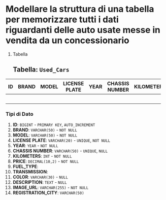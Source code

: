# Modellare la struttura di una tabella per memorizzare tutti i dati riguardanti delle auto usate messe in vendita da un concessionario

1. Tabella
   
   ## Tabella: `Used_Cars`
       
| ID   |  BRAND | MODEL  | LICENSE PLATE |  YEAR  | CHASSIS NUMBER | KILOMETERS | PRICE | FUEL_TYPE | TRASMISSION | COLOR | DESCRIPTION | IMAGE_URL | REGISTRATION_CITY |
|------|--------|--------|---------------|--------|----------------|------------|-------|-----------|-------------|-------|-------------|-----------|-------------------| 
|      |        |        |               |        |                |            |       |           |             |       |             |           |                   |                  
|      |        |        |               |        |                |            |       |           |             |       |             |           |                   |                  
|      |        |        |               |        |                |            |       |           |             |       |             |           |                   |                  
|      |        |        |               |        |                |            |       |           |             |       |             |           |                   |                  
|      |        |        |               |        |                |            |       |           |             |       |             |           |                   |              




### Tipi di Dato

1. **ID**: `BIGINT` - `PRIMARY KEY`, `AUTO_INCREMENT`
2. **BRAND**: `VARCHAR(50)` - `NOT NULL`
3. **MODEL**: `VARCHAR(50)` - `NOT NULL`
4. **LICENSE PLATE**: `VARCHAR(20)` - `UNIQUE`, `NOT NULL`
5. **YEAR**: `YEAR` - `NOT NULL`
6. **CHASSIS NUMBER**: `VARCHAR(50)` - `UNIQUE`, `NULL`
7. **KILOMETERS**: `INT` - `NOT NULL`
8. **PRICE**: `DECIMAL(10,2)` - `NOT NULL`
9. **FUEL_TYPE**: 
10. **TRANSMISSION**: 
11. **COLOR**: `VARCHAR(30)` - `NULL`
12. **DESCRIPTION**: `TEXT` - `NULL`
13. **IMAGE_URL**: `VARCHAR(255)` - `NOT NULL`
14. **REGISTRATION_CITY**: `VARCHAR(50)` 
